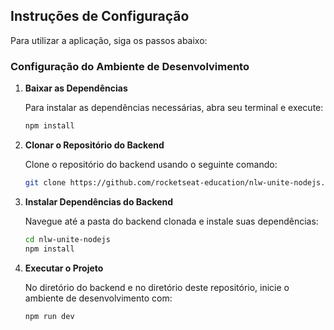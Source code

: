 
## Instruções de Configuração

Para utilizar a aplicação, siga os passos abaixo:

### Configuração do Ambiente de Desenvolvimento

1. **Baixar as Dependências**

   Para instalar as dependências necessárias, abra seu terminal e execute:

   ```bash
   npm install
   ```

2. **Clonar o Repositório do Backend**

   Clone o repositório do backend usando o seguinte comando:

   ```bash
   git clone https://github.com/rocketseat-education/nlw-unite-nodejs.git
   ```

3. **Instalar Dependências do Backend**

   Navegue até a pasta do backend clonada e instale suas dependências:

   ```bash
   cd nlw-unite-nodejs
   npm install
   ```

4. **Executar o Projeto**

   No diretório do backend e no diretório deste repositório, inicie o ambiente de desenvolvimento com:

   ```bash
   npm run dev
   ```
